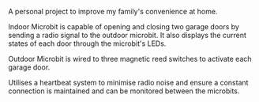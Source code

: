 A personal project to improve my family's convenience at home.

Indoor Microbit is capable of opening and closing two garage doors by sending a radio signal to the outdoor microbit. It also displays the current states of each door through the microbit's LEDs.

Outdoor Microbit is wired to three magnetic reed switches to activate each garage door.

Utilises a heartbeat system to minimise radio noise and ensure a constant connection is maintained and can be monitored between the microbits.
